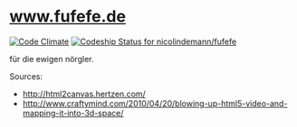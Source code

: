www.fufefe.de
=====================

 [![Code Climate](https://codeclimate.com/github/nicolindemann/fufefe.png)](https://codeclimate.com/github/nicolindemann/fufefe) [ ![Codeship Status for nicolindemann/fufefe](https://www.codeship.io/projects/f93f7770-cb29-0131-ec9e-32e5a64033be/status?branch=master)](https://www.codeship.io/projects/22589)

für die ewigen nörgler.


Sources:

- http://html2canvas.hertzen.com/
- http://www.craftymind.com/2010/04/20/blowing-up-html5-video-and-mapping-it-into-3d-space/
